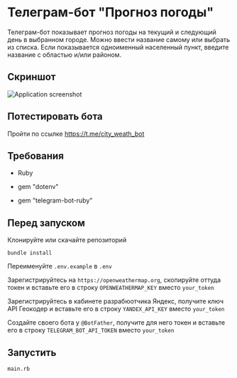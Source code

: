# Телеграм-бот "Прогноз погоды"
Телеграм-бот показывает прогноз погоды на текущий и следующий день в выбранном городе. Можно ввести название самому или выбрать из списка. Если показывается одноименный населенный пункт, введите название с областью и/или районом.

## Скриншот
![Application screenshot](https://github.com/dmentry/WeatherForecastBot/blob/master/Screenshot.jpg)

## Потестировать бота
Пройти по ссылке
https://t.me/city_weath_bot

## Требования
* Ruby

* gem "dotenv"

* gem "telegram-bot-ruby"

## Перед запуском
Клонируйте или скачайте репозиторий

```
bundle install
```

Переименуйте `.env.example` в `.env`

Зарегистрируйтесь на `https://openweathermap.org`, скопируйте оттуда токен и вставьте его в строку `OPENWEATHERMAP_KEY` вместо `your_token`

Зарегистрируйтесь в кабинете разрабюотчика Яндекс, получите ключ API Геокодер и вставьте его в строку `YANDEX_API_KEY` вместо `your_token`

Создайте своего бота у `@BotFather`, получите для него токен и вставьте его в строку `TELEGRAM_BOT_API_TOKEN` вместо `your_token`

## Запустить
```
main.rb
```
